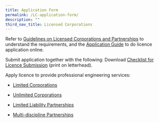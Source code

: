 ```yaml
---
title: Application Form
permalink: /LC-application-form/
description: ""
third_nav_title: Licensed Corporations
---
```

Refer to [Guidelines on Licensed Corporations and Partnerships](/files/Downloads/Guidelines/LicensedCorporationsOrPartnerships.pdf) to understand the requirements, and the [Application Guide](/files/Downloads/Guidelines/LC_Guideline.pdf) to do licence application online.

Submit application together with the following:
Download [Checklist for Licence Submission](/files/Downloads/Guidelines/LC_Checklist.pdf) (print on letterhead).

Apply licence to provide professional engineering services:

*   [Limited Corporations](https://www.peb.gov.sg/apply_lc_corp.aspx?type=1)
  
*   [Unlimited Corporations](https://www.peb.gov.sg/apply_lc_corp.aspx?type=2)
  
*  [Limited Liability Partnerships](https://www.peb.gov.sg/apply_lc_ptr.aspx?type=1)
  
*   [Multi-discipline Partnerships](https://www.peb.gov.sg/apply_lc_ptr.aspx?type=2)